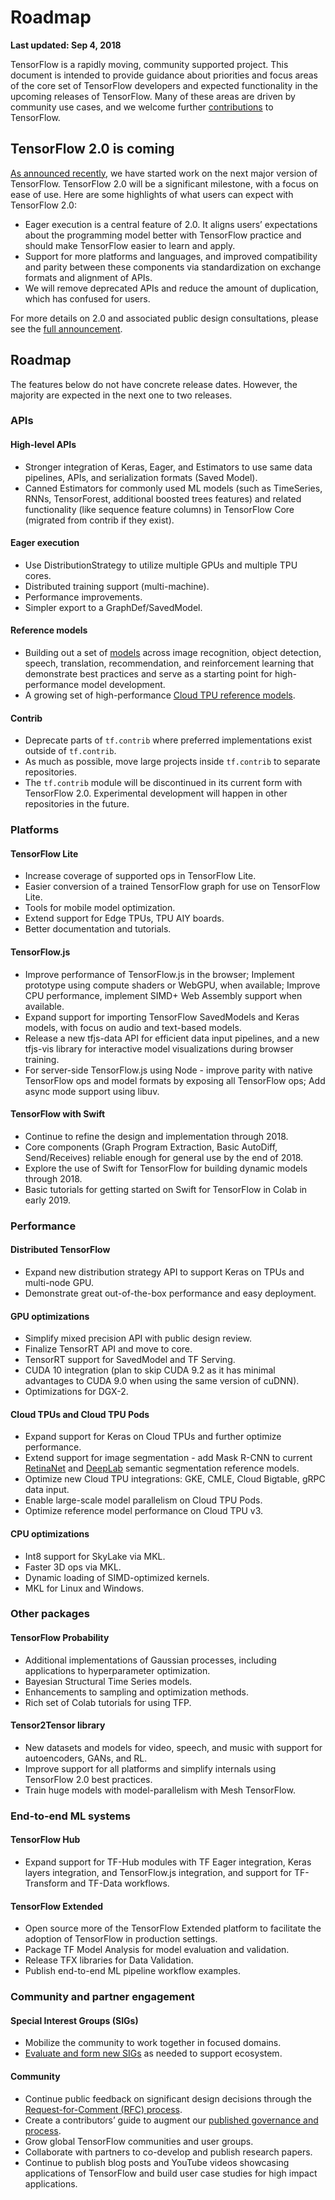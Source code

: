 # Roadmap

**Last updated: Sep 4, 2018**

TensorFlow is a rapidly moving, community supported project. This document is intended
to provide guidance about priorities and focus areas of the core set of TensorFlow
developers and expected functionality in the upcoming releases of TensorFlow. Many of
these areas are driven by community use cases, and we welcome further
[contributions](https://github.com/tensorflow/tensorflow/blob/master/CONTRIBUTING.md)
to TensorFlow.

## TensorFlow 2.0 is coming

[As announced recently](https://groups.google.com/a/tensorflow.org/forum/#!topic/discuss/bgug1G6a89A), we have started work on the next major version of TensorFlow. TensorFlow 2.0 will be a significant milestone, with a focus on ease of use. Here are some highlights of what users can expect with TensorFlow 2.0:

- Eager execution is a central feature of 2.0. It aligns users’ expectations about the programming model better with TensorFlow practice and should make TensorFlow easier to learn and apply.
- Support for more platforms and languages, and improved compatibility and parity between these components via standardization on exchange formats and alignment of APIs.
- We will remove deprecated APIs and reduce the amount of duplication, which has confused for users.

For more details on 2.0 and associated public design consultations, please see the [full announcement](https://groups.google.com/a/tensorflow.org/forum/#!topic/discuss/bgug1G6a89A).

## Roadmap

The features below do not have concrete release dates. However, the majority are
expected in the next one to two releases.

### APIs

#### High-level APIs

- Stronger integration of Keras, Eager, and Estimators to use same data pipelines, APIs, and serialization formats (Saved Model).
- Canned Estimators for commonly used ML models (such as TimeSeries, RNNs, TensorForest, additional boosted trees features) and related functionality (like sequence feature columns) in TensorFlow Core (migrated from contrib if they exist).

#### Eager execution

- Use DistributionStrategy to utilize multiple GPUs and multiple TPU cores.
- Distributed training support (multi-machine).
- Performance improvements.
- Simpler export to a GraphDef/SavedModel.

#### Reference models

- Building out a set of [models](https://github.com/tensorflow/models/tree/master/official)
  across image recognition, object detection, speech, translation, recommendation,
  and reinforcement learning that demonstrate best practices and serve as a starting point for
  high-performance model development.
- A growing set of high-performance [Cloud TPU reference models](https://github.com/tensorflow/tpu).

#### Contrib

- Deprecate parts of `tf.contrib` where preferred implementations exist outside of `tf.contrib`.
- As much as possible, move large projects inside `tf.contrib` to separate repositories.
- The `tf.contrib` module will be discontinued in its current form with TensorFlow 2.0. Experimental
  development will happen in other repositories in the future.

### Platforms

#### TensorFlow Lite

- Increase coverage of supported ops in TensorFlow Lite.
- Easier conversion of a trained TensorFlow graph for use on TensorFlow Lite.
- Tools for mobile model optimization.
- Extend support for Edge TPUs, TPU AIY boards.
- Better documentation and tutorials.

#### TensorFlow.js

- Improve performance of TensorFlow.js in the browser; Implement prototype using compute shaders or WebGPU,
  when available; Improve CPU performance, implement SIMD+ Web Assembly support when available.
- Expand support for importing TensorFlow SavedModels and Keras models, with focus on audio and text-based models.
- Release a new tfjs-data API for efficient data input pipelines, and a new tfjs-vis library for interactive model visualizations during browser training.
- For server-side TensorFlow.js using Node - improve parity with native TensorFlow ops and model formats by
  exposing all TensorFlow ops; Add async mode support using libuv.

#### TensorFlow with Swift

- Continue to refine the design and implementation through 2018.
- Core components (Graph Program Extraction, Basic AutoDiff, Send/Receives) reliable enough for general use by the
  end of 2018.
- Explore the use of Swift for TensorFlow for building dynamic models through 2018.
- Basic tutorials for getting started on Swift for TensorFlow in Colab in early 2019.

### Performance

#### Distributed TensorFlow

- Expand new distribution strategy API to support Keras on TPUs and multi-node GPU.
- Demonstrate great out-of-the-box performance and easy deployment.

#### GPU optimizations

- Simplify mixed precision API with public design review.
- Finalize TensorRT API and move to core.
- TensorRT support for SavedModel and TF Serving.
- CUDA 10 integration (plan to skip CUDA 9.2 as it has minimal advantages to CUDA 9.0 when using the same version of cuDNN).
- Optimizations for DGX-2.

#### Cloud TPUs and Cloud TPU Pods

- Expand support for Keras on Cloud TPUs and further optimize performance.
- Extend support for image segmentation - add Mask R-CNN to current
  [RetinaNet](https://github.com/tensorflow/tpu/tree/master/models/official/retinanet) and
  [DeepLab](https://github.com/tensorflow/tpu/tree/master/models/experimental/deeplab) semantic
  segmentation reference models.
- Optimize new Cloud TPU integrations: GKE, CMLE, Cloud Bigtable, gRPC data input.
- Enable large-scale model parallelism on Cloud TPU Pods.
- Optimize reference model performance on Cloud TPU v3.

#### CPU optimizations

- Int8 support for SkyLake via MKL.
- Faster 3D ops via MKL.
- Dynamic loading of SIMD-optimized kernels.
- MKL for Linux and Windows.

### Other packages

#### TensorFlow Probability

- Additional implementations of Gaussian processes, including applications to hyperparameter optimization.
- Bayesian Structural Time Series models.
- Enhancements to sampling and optimization methods.
- Rich set of Colab tutorials for using TFP.

#### Tensor2Tensor library

- New datasets and models for video, speech, and music with support for autoencoders, GANs, and RL.
- Improve support for all platforms and simplify internals using TensorFlow 2.0 best practices.
- Train huge models with model-parallelism with Mesh TensorFlow.

### End-to-end ML systems

#### TensorFlow Hub

- Expand support for TF-Hub modules with TF Eager integration, Keras layers integration,
  and TensorFlow.js integration, and support for TF-Transform and TF-Data workflows.

#### TensorFlow Extended

- Open source more of the TensorFlow Extended platform to facilitate the adoption of TensorFlow in production settings.
- Package TF Model Analysis for model evaluation and validation.
- Release TFX libraries for Data Validation.
- Publish end-to-end ML pipeline workflow examples.

### Community and partner engagement

#### Special Interest Groups (SIGs)

- Mobilize the community to work together in focused domains.
- [Evaluate and form new SIGs](https://github.com/tensorflow/community/blob/master/governance/SIGS.md) as
  needed to support ecosystem.

#### Community

- Continue public feedback on significant design decisions through the
  [Request-for-Comment (RFC) process](https://github.com/tensorflow/community/blob/master/governance/TF-RFCs.md).
- Create a contributors’ guide to augment our
  [published governance and process](https://github.com/tensorflow/community/tree/master/governance).
- Grow global TensorFlow communities and user groups.
- Collaborate with partners to co-develop and publish research papers.
- Continue to publish blog posts and YouTube videos showcasing applications of TensorFlow and build user
  case studies for high impact applications.
